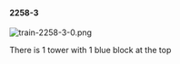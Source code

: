 #### 2258-3
![train-2258-3-0.png](https://github.com/lil-lab/nlvr/raw/master/nlvr/train/images/67/train-2258-3-0.png "train-2258-3-0.png")

There is 1 tower with 1 blue block at the top